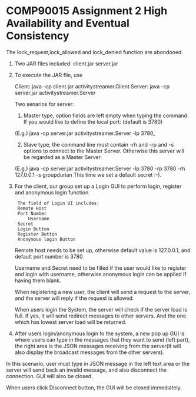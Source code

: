 # COMP90015 Assignment 2 High Availability and Eventual Consistency

The lock_request,lock_allowed and lock_denied function are abondoned.


1. Two JAR files included:
	client.jar
	server.jar

2. To execute the JAR file, use

    Client:
	java -cp client.jar activitystreamer.Client 
    Server:
	java -cp server.jar activitystreamer.Server


	Two senarios for server:
	 
    1. Master type, option fields are left empty when
    typing the command.
	If you would like to define the local port:
    	 (default is 3780)
    
    (E.g.) java -cp server.jar activitystreamer.Server -lp 3780_
    
    
    2. Slave type, the command line must contain -rh 
    and -rp and -s options to connect to the Master Server. Otherwise
    this server will be regarded as a Master Server.
    
    (E.g.) java -cp server.jar activitystreamer.Server -lp 3780 -rp 3780 -rh 127.0.0.1 -s groupdurian
     This time we set a default secret :-). 

3. For the client, our group set up a Login GUI to perform login, 
   register and anonymous login function.
	
        The field of Login UI includes:
	    Remote Host
	    Port Number
            Username
	    Secret
	    Login Button
	    Register Button
	    Anonymous login Button
	Remote host needs to be set up, otherwise default value is 
	127.0.0.1, and default port number is 3780
	
	Username and Secret need to be filled if the user would like to
	register and login with username, otherwise anonymous login can
	be applied if having them blank.
	
	When registering a new user, the client will send a request to
	the server, and the server will reply if the request is allowed.

	When users login the System, the server will check if the server
	load is full. If yes, it will send redirect messages to other
	servers. And the one which has lowest server load will be returned.

4. After users login/anonymous login to the system, a new pop up GUI is 
where users can type in the messages that they want to send (left part), 
the right area is the JSON messages receiving from the server(It will 
also display the broadcast messages from the other servers).
	
In this scenario, user must type in JSON message in the left text area 
or the server will send back an invalid message, and also disconnect 
the connection. GUI will also be closed.
	
When users click Disconnect button, the GUI will be closed immediately.
